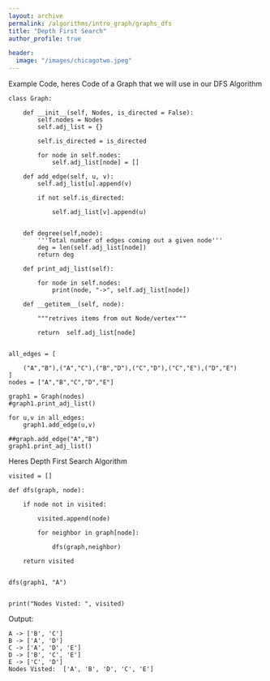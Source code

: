 ```yaml
---
layout: archive
permalink: /algorithms/intro_graph/graphs_dfs
title: "Depth First Search"
author_profile: true

header:
  image: "/images/chicagotwo.jpeg"
---
```




Example Code, heres Code of a Graph that we will use in our DFS Algorithm


    class Graph:
        
        def __init__(self, Nodes, is_directed = False):
            self.nodes = Nodes
            self.adj_list = {}
            
            self.is_directed = is_directed
            
            for node in self.nodes:
                self.adj_list[node] = []
                
        def add_edge(self, u, v):
            self.adj_list[u].append(v)
            
            if not self.is_directed:
                
                self.adj_list[v].append(u)
            
        
        def degree(self,node):
            '''Total number of edges coming out a given node'''
            deg = len(self.adj_list[node])
            return deg
        
        def print_adj_list(self):
            
            for node in self.nodes:
                print(node, "->", self.adj_list[node])
        
        def __getitem__(self, node):
            
            """retrives items from out Node/vertex"""
            
            return  self.adj_list[node]
                

    all_edges = [
        
        ("A","B"),("A","C"),("B","D"),("C","D"),("C","E"),("D","E")
    ]
    nodes = ["A","B","C","D","E"]

    graph1 = Graph(nodes)
    #graph1.print_adj_list()

    for u,v in all_edges:
        graph1.add_edge(u,v)

    ##graph.add_edge("A","B")
    graph1.print_adj_list()




Heres Depth First Search Algorithm



    visited = []

    def dfs(graph, node):
        
        if node not in visited:
            
            visited.append(node)
            
            for neighbor in graph[node]:
                
                dfs(graph,neighbor)
                
        return visited


    dfs(graph1, "A")


    print("Nodes Visted: ", visited)


Output:



    A -> ['B', 'C']
    B -> ['A', 'D']
    C -> ['A', 'D', 'E']
    D -> ['B', 'C', 'E']
    E -> ['C', 'D']
    Nodes Visted:  ['A', 'B', 'D', 'C', 'E']

